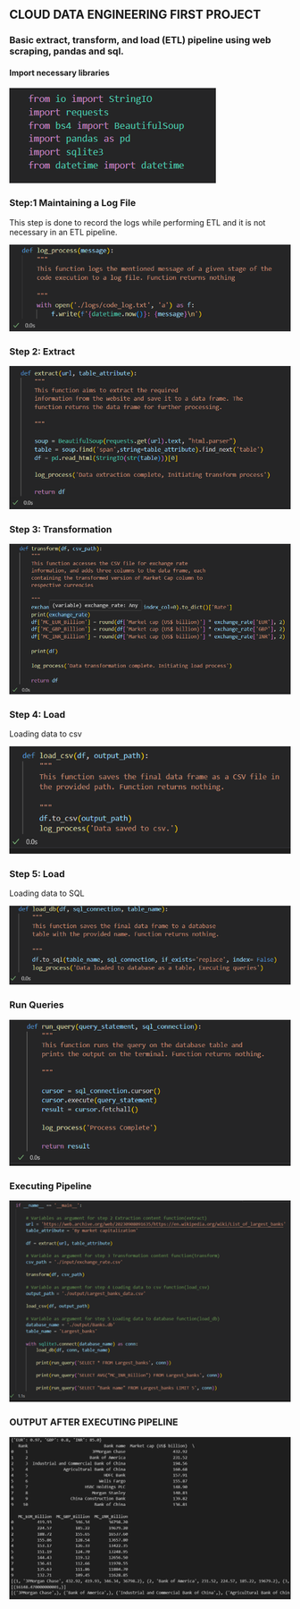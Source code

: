 ## **CLOUD DATA ENGINEERING FIRST PROJECT**

### **Basic extract, transform, and load (ETL) pipeline using web scraping, pandas and sql.**

#### Import necessary libraries

![1.png](snaps/1.png)

### Step:1 Maintaining a Log File

This step is done to record the logs while performing ETL and it is not necessary in an ETL pipeline.

![2.png](snaps/2.png)

### Step 2:  Extract

![3.png](snaps/3.png)

### Step 3: Transformation

![4.png](snaps/4.png)

### Step 4: Load

Loading data to csv

![5.png](snaps/5.png)

### Step 5: Load 

Loading data to SQL

![6.png](snaps/6.png)

### Run Queries

![7.png](snaps/7.png)

### Executing Pipeline

![8.png](snaps/8.png)

### OUTPUT AFTER EXECUTING PIPELINE

![9.png](snaps/9.png)